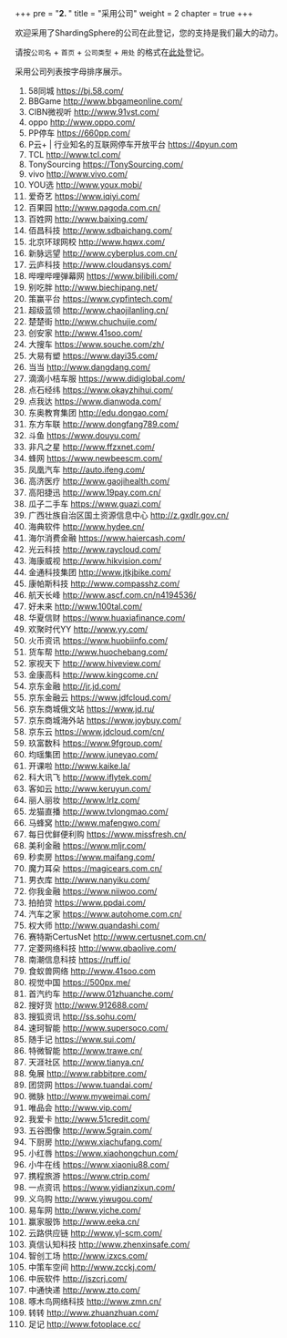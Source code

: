 +++
pre = "<b>2. </b>"
title = "采用公司"
weight = 2
chapter = true
+++

欢迎采用了ShardingSphere的公司在此登记，您的支持是我们最大的动力。

请按`公司名` + `首页` + `公司类型` + `用处` 的格式在[此处](https://github.com/sharding-sphere/sharding-sphere/issues/234)登记。

采用公司列表按字母排序展示。

1. 58同城 https://bj.58.com/ 
1. BBGame http://www.bbgameonline.com/ 
1. CIBN微视听 http://www.91vst.com/ 
1. oppo http://www.oppo.com/ 
1. PP停车 https://660pp.com/ 
1. P云+ | 行业知名的互联网停车开放平台 https://4pyun.com 
1. TCL http://www.tcl.com/ 
1. TonySourcing  https://TonySourcing.com/ 
1. vivo http://www.vivo.com/ 
1. YOU选 http://www.youx.mobi/ 
1. 爱奇艺 https://www.iqiyi.com/ 
1. 百果园 http://www.pagoda.com.cn/ 
1. 百姓网 http://www.baixing.com/ 
1. 佰昌科技 http://www.sdbaichang.com/ 
1. 北京环球网校 http://www.hqwx.com/ 
1. 新脉远望 http://www.cyberplus.com.cn/ 
1. 云庐科技 http://www.cloudansys.com/ 
1. 哔哩哔哩弹幕网 https://www.bilibili.com/ 
1. 别吃胖 http://www.biechipang.net/ 
1. 策赢平台 https://www.cypfintech.com/ 
1. 超级蓝领 http://www.chaojilanling.cn/ 
1. 楚楚街 http://www.chuchujie.com/ 
1. 创安家 http://www.41soo.com/ 
1. 大搜车 https://www.souche.com/zh/ 
1. 大易有塑 https://www.dayi35.com/ 
1. 当当 http://www.dangdang.com/ 
1. 滴滴小桔车服 https://www.didiglobal.com/ 
1. 点石经纬 https://www.okayzhihui.com/ 
1. 点我达 https://www.dianwoda.com/ 
1. 东奥教育集团 http://edu.dongao.com/ 
1. 东方车联 http://www.dongfang789.com/ 
1. 斗鱼 https://www.douyu.com/ 
1. 非凡之星 http://www.ffzxnet.com/ 
1. 蜂网 https://www.newbeescm.com/ 
1. 凤凰汽车 http://auto.ifeng.com/ 
1. 高济医疗 http://www.gaojihealth.com/ 
1. 高阳捷迅 http://www.19pay.com.cn/ 
1. 瓜子二手车 https://www.guazi.com/ 
1. 广西壮族自治区国土资源信息中心 http://z.gxdlr.gov.cn/ 
1. 海典软件 http://www.hydee.cn/ 
1. 海尔消费金融 https://www.haiercash.com/ 
1. 光云科技 http://www.raycloud.com/ 
1. 海康威视 http://www.hikvision.com/ 
1. 金通科技集团 http://www.jtkjbike.com/  
1. 康帕斯科技 http://www.compasshz.com/ 
1. 航天长峰 http://www.ascf.com.cn/n4194536/ 
1. 好未来 http://www.100tal.com/ 
1. 华夏信财 https://www.huaxiafinance.com/ 
1. 欢聚时代YY http://www.yy.com/ 
1. 火币资讯 https://www.huobiinfo.com/ 
1. 货车帮 http://www.huochebang.com/ 
1. 家视天下 http://www.hiveview.com/ 
1. 金康高科 http://www.kingcome.cn/ 
1. 京东金融 http://jr.jd.com/ 
1. 京东金融云 https://www.jdfcloud.com/ 
1. 京东商城俄文站 https://www.jd.ru/ 
1. 京东商城海外站 https://www.joybuy.com/ 
1. 京东云 https://www.jdcloud.com/cn/ 
1. 玖富数科 https://www.9fgroup.com/ 
1. 均瑶集团 http://www.juneyao.com/ 
1. 开课啦 http://www.kaike.la/ 
1. 科大讯飞 http://www.iflytek.com/ 
1. 客如云 http://www.keruyun.com/ 
1. 丽人丽妆 http://www.lrlz.com/ 
1. 龙猫直播 http://www.tvlongmao.com/ 
1. 马蜂窝 http://www.mafengwo.com/ 
1. 每日优鲜便利购 https://www.missfresh.cn/ 
1. 美利金融 https://www.mljr.com/ 
1. 秒卖房 https://www.maifang.com/ 
1. 魔力耳朵 https://magicears.com.cn/ 
1. 男衣库 http://www.nanyiku.com/ 
1. 你我金融 https://www.niiwoo.com/ 
1. 拍拍贷 https://www.ppdai.com/ 
1. 汽车之家  https://www.autohome.com.cn/ 
1. 权大师 http://www.quandashi.com/ 
1. 赛特斯CertusNet http://www.certusnet.com.cn/ 
1. 定菱网络科技 http://www.qbaolive.com/ 
1. 南潮信息科技 https://ruff.io/ 
1. 食蚁兽网络 http://www.41soo.com 
1. 视觉中国 https://500px.me/ 
1. 首汽约车 http://www.01zhuanche.com/ 
1. 搜好货 http://www.912688.com/ 
1. 搜狐资讯 http://ss.sohu.com/ 
1. 速珂智能 http://www.supersoco.com/ 
1. 随手记 https://www.sui.com/ 
1. 特微智能 http://www.trawe.cn/ 
1. 天涯社区 http://www.tianya.cn/ 
1. 兔展 http://www.rabbitpre.com/ 
1. 团贷网 https://www.tuandai.com/ 
1. 微脉 http://www.myweimai.com/ 
1. 唯品会 http://www.vip.com/ 
1. 我爱卡 http://www.51credit.com/ 
1. 五谷图像 http://www.5grain.com/ 
1. 下厨房 http://www.xiachufang.com/ 
1. 小红唇 https://www.xiaohongchun.com/ 
1. 小牛在线 https://www.xiaoniu88.com/ 
1. 携程旅游 https://www.ctrip.com/ 
1. 一点资讯 https://www.yidianzixun.com/ 
1. 义乌购 http://www.yiwugou.com/ 
1. 易车网 http://www.yiche.com/ 
1. 赢家服饰 http://www.eeka.cn/ 
1. 云路供应链 http://www.yl-scm.com/ 
1. 真信认知科技 http://www.zhenxinsafe.com/ 
1. 智创工场 http://www.izxcs.com/ 
1. 中策车空间 http://www.zcckj.com/ 
1. 中辰软件 http://jszcrj.com/ 
1. 中通快递 http://www.zto.com/ 
1. 啄木鸟网络科技 http://www.zmn.cn/ 
1. 转转 http://www.zhuanzhuan.com/ 
1. 足记 http://www.fotoplace.cc/ 
